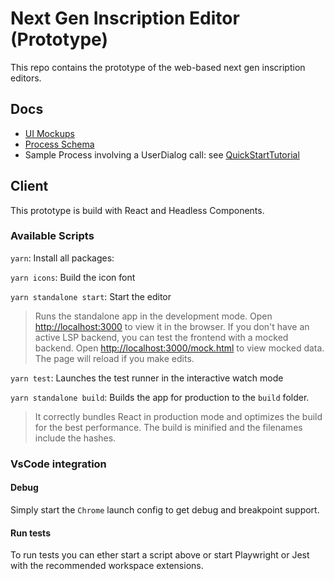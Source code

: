 # Next Gen Inscription Editor (Prototype)

This repo contains the prototype of the web-based next gen inscription editors.

## Docs

- [UI Mockups](doc/ui-mockup/README.md)
- [Process Schema](doc/process-schema/README.md)
- Sample Process involving a UserDialog call: see [QuickStartTutorial](https://github.com/axonivy-market/demo-projects/blob/master/quick-start-tutorial/quick-start-tutorial/processes/MyProcess.p.json)

## Client

This prototype is build with React and Headless Components.

### Available Scripts

`yarn`: Install all packages:

`yarn icons`: Build the icon font

`yarn standalone start`: Start the editor

> Runs the standalone app in the development mode. Open [http://localhost:3000](http://localhost:3000) to view it in the browser.
> If you don't have an active LSP backend, you can test the frontend with a mocked backend. Open [http://localhost:3000/mock.html](http://localhost:3000/mock.html) to view mocked data.
> The page will reload if you make edits.

`yarn test`: Launches the test runner in the interactive watch mode

`yarn standalone build`: Builds the app for production to the `build` folder.

> It correctly bundles React in production mode and optimizes the build for the best performance.
> The build is minified and the filenames include the hashes.

### VsCode integration

#### Debug

Simply start the `Chrome` launch config to get debug and breakpoint support.

#### Run tests

To run tests you can ether start a script above or start Playwright or Jest with the recommended workspace extensions.
